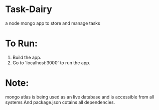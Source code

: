 # Task-Dairy
a node mongo app to store and manage tasks


# To Run:

1. Build the app.
2. Go to 'localhost:3000' to run the app.

# Note: 
  mongo atlas is being used as an live database and is accessible from all systems
  And package.json cotains all dependencies.

